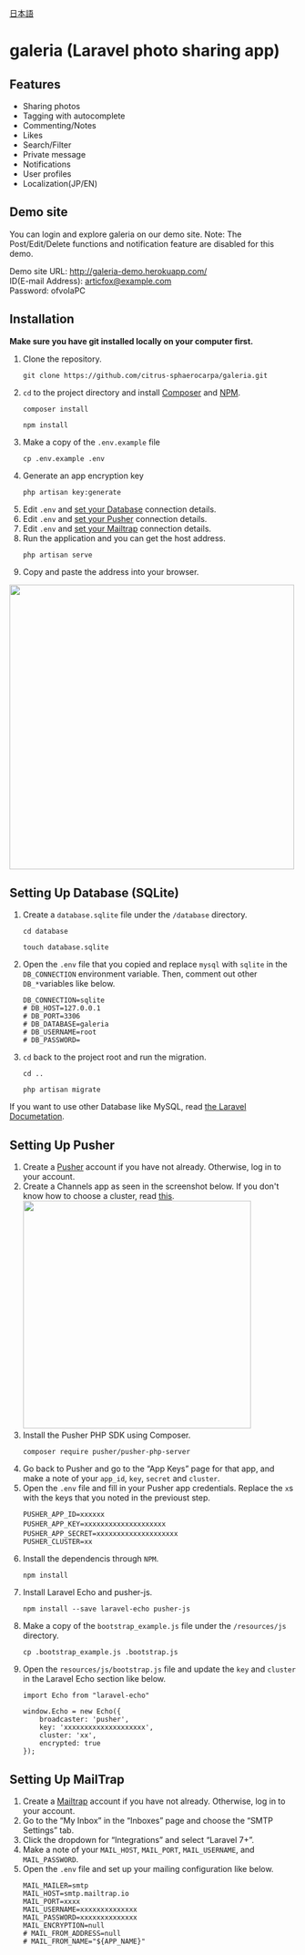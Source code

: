 [日本語](https://github.com/citrus-sphaerocarpa/galeria/blob/main/README_jp.md)

# galeria (Laravel photo sharing app)

## Features
- Sharing photos
- Tagging with autocomplete
- Commenting/Notes
- Likes
- Search/Filter
- Private message
- Notifications
- User profiles
- Localization(JP/EN)

## Demo site
You can login and explore galeria on our demo site.
Note: The Post/Edit/Delete functions and notification feature are disabled for this demo.  


Demo site URL: http://galeria-demo.herokuapp.com/  
ID(E-mail Address): articfox@example.com  
Password: ofvoIaPC

## Installation

**Make sure you have git installed locally on your computer first.**
1. Clone the repository.  
    ```
    git clone https://github.com/citrus-sphaerocarpa/galeria.git
    ```
2. `cd` to the project directory and install [Composer](https://getcomposer.org/) and [NPM](https://www.npmjs.com/).  
    ```
    composer install
    ```  
    ```
    npm install
    ```
3. Make a copy of the `.env.example` file  
    ```
    cp .env.example .env
    ```
4. Generate an app encryption key  
    ```
    php artisan key:generate
    ```
5. Edit `.env` and [set your Database](#Setting-Up-Database-(SQLite)) connection details.
6. Edit `.env` and [set your Pusher](#Setting-Up-Pusher) connection details.
7. Edit `.env` and [set your Mailtrap](#Setting-Up-Mailtrap) connection details.
8. Run the application and you can get the host address.
    ```
    php artisan serve
    ```
9. Copy and paste the address into your browser.  
<img src="https://i.gyazo.com/6cf6692db764ca6e2e6f62edc17739a4.png" width="500">  

## Setting Up Database (SQLite)
1. Create a `database.sqlite` file under the `/database` directory.
    ```
    cd database
    ```
    ```
    touch database.sqlite
    ```
2. Open the `.env` file that you copied and replace `mysql` with `sqlite` in the `DB_CONNECTION` environment variable. Then, comment out other `DB_*`variables like below.
    ```
    DB_CONNECTION=sqlite
    # DB_HOST=127.0.0.1
    # DB_PORT=3306
    # DB_DATABASE=galeria
    # DB_USERNAME=root
    # DB_PASSWORD=
    ```
3. `cd` back to the project root and run the migration.
    ```
    cd ..
    ```
    ```
    php artisan migrate
    ```
If you want to use other Database like MySQL, read [the Laravel Documetation](https://laravel.com/docs/8.x/database).

## Setting Up Pusher

1. Create a [Pusher](https://pusher.com/) account if you have not already. Otherwise, log in to your account.
2. Create a Channels app as seen in the screenshot below. If you don't know how to choose a cluster, read [this](https://pusher.com/docs/channels/miscellaneous/clusters#how-should-i-choose-a-cluster?).  
    <img src="https://i.gyazo.com/0dbf47cfeb0c176a001a8cacb9ec2c16.png" width="400">  
3. Install the Pusher PHP SDK using Composer.  
    ```
    composer require pusher/pusher-php-server
    ```
4. Go back to Pusher and go to the “App Keys” page for that app, and make a note of your `app_id`, `key`, `secret` and `cluster`.
5. Open the `.env` file and  fill in your Pusher app credentials. Replace the `x`s with the keys that you noted in the previoust step.  
    ```
    PUSHER_APP_ID=xxxxxx
    PUSHER_APP_KEY=xxxxxxxxxxxxxxxxxxxx　　
    PUSHER_APP_SECRET=xxxxxxxxxxxxxxxxxxxx　　
    PUSHER_CLUSTER=xx
    ```
6. Install the dependencis through `NPM`.  
    ```
    npm install
    ```
7. Install Laravel Echo and pusher-js.
    ```
    npm install --save laravel-echo pusher-js
    ```
8. Make a copy of the `bootstrap_example.js` file under the `/resources/js` directory.
    ```
    cp .bootstrap_example.js .bootstrap.js
    ```
9. Open the `resources/js/bootstrap.js` file and update the `key` and `cluster` in the Laravel Echo section like below.
    ```
    import Echo from "laravel-echo"

    window.Echo = new Echo({
        broadcaster: 'pusher',
        key: 'xxxxxxxxxxxxxxxxxxxx',
        cluster: 'xx',
        encrypted: true
    });
    ```
## Setting Up MailTrap
1. Create a [Mailtrap](https://mailtrap.io/) account if you have not already. Otherwise, log in to your account.
2. Go to the “My Inbox” in the “Inboxes” page and choose the “SMTP Settings” tab.
3. Click the dropdown for “Integrations” and select “Laravel 7+”.
4. Make a note of your `MAIL_HOST`, `MAIL_PORT`, `MAIL_USERNAME`, and `MAIL_PASSWORD`.
5. Open the `.env` file and set up your mailing configuration like below.
    ```
    MAIL_MAILER=smtp
    MAIL_HOST=smtp.mailtrap.io
    MAIL_PORT=xxxx
    MAIL_USERNAME=xxxxxxxxxxxxxx
    MAIL_PASSWORD=xxxxxxxxxxxxxx
    MAIL_ENCRYPTION=null
    # MAIL_FROM_ADDRESS=null
    # MAIL_FROM_NAME="${APP_NAME}"
    ```
